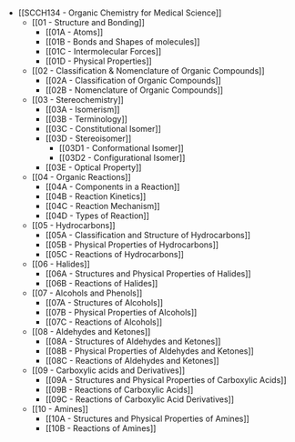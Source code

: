 #


- [[SCCH134 - Organic Chemistry for Medical Science]]
	- [[01 - Structure and Bonding]]
	    - [[01A - Atoms]]
	    - [[01B - Bonds and Shapes of molecules]]
	    - [[01C - Intermolecular Forces]]
	    - [[01D - Physical Properties]]
	- [[02 - Classification & Nomenclature of Organic Compounds]]
	    - [[02A - Classification of Organic Compounds]]
	    - [[02B - Nomenclature of Organic Compounds]]
	- [[03 - Stereochemistry]]
	    - [[03A - Isomerism]]
	    - [[03B - Terminology]]
	    - [[03C - Constitutional Isomer]]
	    - [[03D - Stereoisomer]]
	        - [[03D1 - Conformational Isomer]]
	        - [[03D2 - Configurational Isomer]]
	    - [[03E - Optical Property]]
	- [[04 - Organic Reactions]]
	    - [[04A - Components in a Reaction]]
	    - [[04B - Reaction Kinetics]]
	    - [[04C - Reaction Mechanism]]
	    - [[04D - Types of Reaction]]
	- [[05 - Hydrocarbons]]
	    - [[05A - Classification and Structure of Hydrocarbons]]
	    - [[05B - Physical Properties of Hydrocarbons]]
	    - [[05C - Reactions of Hydrocarbons]]
	- [[06 - Halides]]
	    - [[06A - Structures and Physical Properties of Halides]]
	    - [[06B - Reactions of Halides]]
	- [[07 - Alcohols and Phenols]]
	    - [[07A - Structures of Alcohols]]
	    - [[07B - Physical Properties of Alcohols]]
	    - [[07C - Reactions of Alcohols]]
	- [[08 - Aldehydes and Ketones]]
	    - [[08A - Structures of Aldehydes and Ketones]]
	    - [[08B - Physical Properties of Aldehydes and Ketones]]
	    - [[08C - Reactions of Aldehydes and Ketones]]
	- [[09 - Carboxylic acids and Derivatives]]
	    - [[09A - Structures and Physical Properties of Carboxylic Acids]]
	    - [[09B - Reactions of Carboxylic Acids]]
	    - [[09C - Reactions of Carboxylic Acid Derivatives]]
	- [[10 - Amines]]
	    - [[10A - Structures and Physical Properties of Amines]]
	    - [[10B - Reactions of Amines]]
